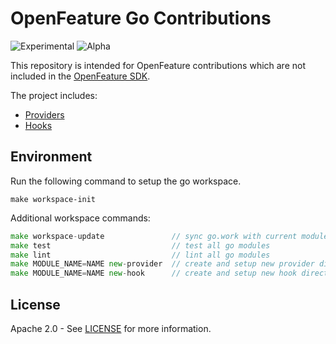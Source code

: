 # OpenFeature Go Contributions

![Experimental](https://img.shields.io/badge/experimental-breaking%20changes%20allowed-yellow)
![Alpha](https://img.shields.io/badge/alpha-release-red)

This repository is intended for OpenFeature contributions which are not included in the [OpenFeature SDK](https://github.com/open-feature/go-sdk).

The project includes:

- [Providers](./providers)
- [Hooks](./hooks)

## Environment
Run the following command to setup the go workspace.
```
make workspace-init
```  
Additional workspace commands:
```go
make workspace-update               // sync go.work with current modules
make test                           // test all go modules
make lint                           // lint all go modules
make MODULE_NAME=NAME new-provider  // create and setup new provider directory
make MODULE_NAME=NAME new-hook      // create and setup new hook directory
```

## License

Apache 2.0 - See [LICENSE](./LICENSE) for more information.
